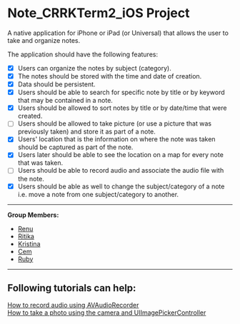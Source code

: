 # Note_CRRKTerm2_iOS Project

A native application for iPhone or iPad (or Universal) that allows the user to take and organize notes.  

The application should have the following features:  

- [x] Users can organize the notes by subject (category).
- [x] The notes should be stored with the time and date of creation.
- [x] Data should be persistent.
- [x] Users should be able to search for specific note by title or by keyword that may be contained in a note.
- [x] Users should be allowed to sort notes by title or by date/time that were created.
- [ ] Users should be allowed to take picture (or use a picture that was previously taken) and store it as part of a note.
- [x] Users' location that is the information on where the note was taken should be captured as part of the note.
- [x] Users later should be able to see the location on a map for every note that was taken.
- [ ] Users should be able to record audio and associate the audio file with the note.
- [x] Users should be able as well to change the subject/category of a note i.e. move a note from one
subject/category to another.
---
**Group Members:**  
- [Renu](https://github.com/Renu11111)
- [Ritika](https://github.com/RainaRiti)
- [Kristina](https://github.com/kristina807287)
- [Cem](https://github.com/cemsafa)
- [Ruby](https://github.com/ruby2014)
---
## Following tutorials can help:
[How to record audio using AVAudioRecorder](https://www.hackingwithswift.com/example-code/media/how-to-record-audio-using-avaudiorecorder)  
[How to take a photo using the camera and UIImagePickerController](https://www.hackingwithswift.com/example-code/uikit/how-to-take-a-photo-using-the-camera-and-uiimagepickercontroller)